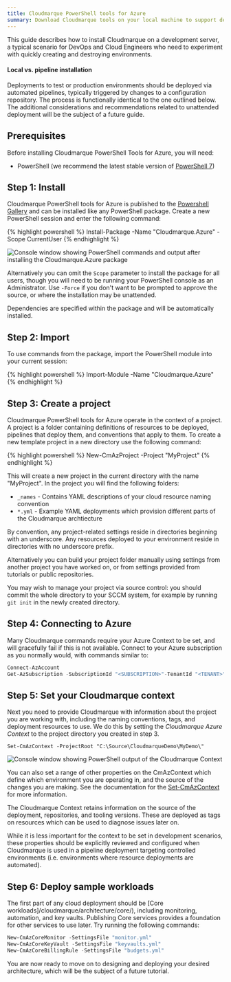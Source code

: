 ```yaml
---
title: Cloudmarque PowerShell tools for Azure
summary: Download Cloudmarque tools on your local machine to support development and experimentation scenarios.
---
```

This guide describes how to install Cloudmarque on a development server, a typical scenario for DevOps and Cloud Engineers who need to experiment with quickly creating and destroying environments.

<div class="alert alert-info" role="alert">
  <h4 class="alert-heading">Local vs. pipeline installation</h4>
  <p>
    Deployments to test or production environments should be deployed via automated pipelines, typically triggered by changes to a configuration repository. The process is functionally identical to the one outlined below. The additional considerations and recommendations related to unattended deployment will be the subject of a future guide.
  </p>
</div>

## Prerequisites
Before installing Cloudmarque PowerShell Tools for Azure, you will need:

 * PowerShell (we recommend the latest stable version of [PowerShell 7](https://github.com/PowerShell/PowerShell/releases))

## Step 1: Install
Cloudmarque PowerShell tools for Azure is published to the [Powershell Gallery](https://www.powershellgallery.com/packages/Cloudmarque.Azure/) and can be installed like any PowerShell package. Create a new PowerShell session and enter the following command:

{% highlight powershell %}
Install-Package -Name "Cloudmarque.Azure" -Scope CurrentUser
{% endhighlight %}

![Console window showing PowerShell commands and output after installing the Cloudmarque.Azure package](/assets/images/tutorials/install/01.png)

Alternatively you can omit the `Scope` parameter to install the package for all users, though you will need to be running your PowerShell console as an Administrator. Use `-Force` if you don't want to be prompted to approve the source, or where the installation may be unattended.

Dependencies are specified within the package and will be automatically installed.

## Step 2: Import
To use commands from the package, import the PowerShell module into your current session:

{% highlight powershell %}
Import-Module -Name "Cloudmarque.Azure"
{% endhighlight %}

## Step 3: Create a project
Cloudmarque PowerShell tools for Azure operate in the context of a project. A project is a folder containing definitions of resources to be deployed, pipelines that deploy them, and conventions that apply to them. To create a new template project in a new directory use the following command:

{% highlight powershell %}
New-CmAzProject -Project "MyProject"
{% endhighlight %}

This will create a new project in the current directory with the name "MyProject". In the project you will find the following folders:

  * `_names` - Contains YAML descriptions of your cloud resource naming convention
  * `*.yml` - Example YAML deployments which provision different parts of the Cloudmarque archtiecture

By convention, any project-related settings reside in directories beginning with an underscore. Any resources deployed to your environment reside in directories with no underscore prefix.

Alternatively you can build your project folder manually using settings from another project you have worked on, or from settings provided from tutorials or public repositories.

You may wish to manage your project via source control: you should commit the whole directory to your SCCM system, for example by running `git init` in the newly created directory.

## Step 4: Connecting to Azure
Many Cloudmarque commands require your Azure Context to be set, and will gracefully fail if this is not available. Connect to your Azure subscription as you normally would, with commands similar to:

``` powershell
Connect-AzAccount
Get-AzSubscription -SubscriptionId "<SUBSCRIPTION>"-TenantId "<TENANT>" | Set-AzContext
```

## Step 5: Set your Cloudmarque context
Next you need to provide Cloudmarque with information about the project you are working with, including the naming conventions, tags, and deployment resources to use. We do this by setting the _Cloudmarque Azure Context_ to the project directory you created in step 3.

`Set-CmAzContext -ProjectRoot "C:\Source\CloudmarqueDemo\MyDemo\"`

![Console window showing PowerShell output of the Cloudmarque Context](/assets/images/tutorials/install/02.png)

You can also set a range of other properties on the CmAzContext which define which environment you are operating in, and the source of the changes you are making. See the documentation for the [Set-CmAzContext](/cloudmarque/reference/commands/set-cmazcontext.html) for more information.

The Cloudmarque Context retains information on the source of the deployment, repositories, and tooling versions. These are deployed as tags on resources which can be used to diagnose issues later on.

While it is less important for the context to be set in development scenarios, these properties should be explicitly reviewed and configured when Cloudmarque is used in a pipeline deployment targeting controlled environments (i.e. environments where resource deployments are automated).

## Step 6: Deploy sample workloads
The first part of any cloud deployment should be [Core workloads]/cloudmarque/architecture/core/), including monitoring, automation, and key vaults. Publishing Core services provides a foundation for other services to use later. Try running the following commands:

``` powershell
New-CmAzCoreMonitor -SettingsFile "monitor.yml"
New-CmAzCoreKeyVault -SettingsFile "keyvaults.yml"
New-CmAzCoreBillingRule -SettingsFile "budgets.yml"
```

You are now ready to move on to designing and deploying your desired architecture, which will be the subject of a future tutorial.